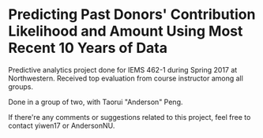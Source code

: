 # Predicting Past Donors' Contribution Likelihood and Amount Using Most Recent 10 Years of Data 
Predictive analytics project done for IEMS 462-1 during Spring 2017 at Northwestern. Received top evaluation from course instructor among all groups.

Done in a group of two, with Taorui "Anderson" Peng.

If there're any comments or suggestions related to this project, feel free to contact yiwen17 or AndersonNU.
